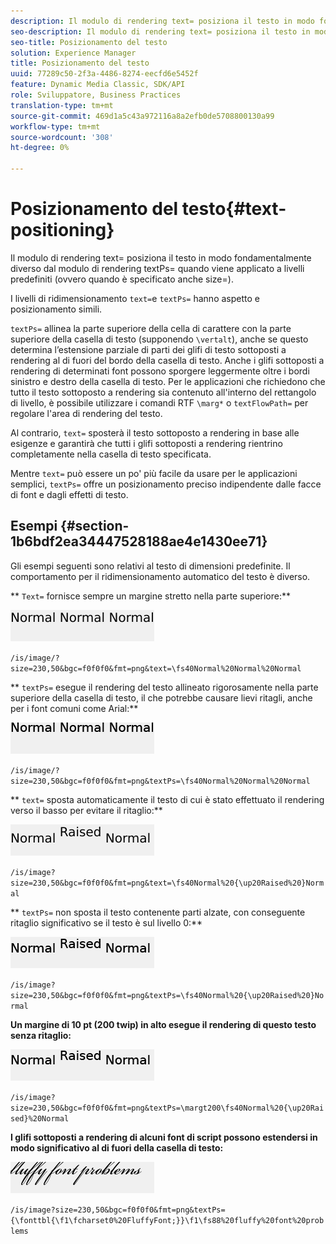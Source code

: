 ```yaml
---
description: Il modulo di rendering text= posiziona il testo in modo fondamentalmente diverso dal modulo di rendering textPs= quando viene applicato a livelli predefiniti (ovvero quando è specificato anche size=).
seo-description: Il modulo di rendering text= posiziona il testo in modo fondamentalmente diverso dal modulo di rendering textPs= quando viene applicato a livelli predefiniti (ovvero quando è specificato anche size=).
seo-title: Posizionamento del testo
solution: Experience Manager
title: Posizionamento del testo
uuid: 77289c50-2f3a-4486-8274-eecfd6e5452f
feature: Dynamic Media Classic, SDK/API
role: Sviluppatore, Business Practices
translation-type: tm+mt
source-git-commit: 469d1a5c43a972116a8a2efb0de5708800130a99
workflow-type: tm+mt
source-wordcount: '308'
ht-degree: 0%

---
```



# Posizionamento del testo{#text-positioning}

Il modulo di rendering text= posiziona il testo in modo fondamentalmente diverso dal modulo di rendering textPs= quando viene applicato a livelli predefiniti (ovvero quando è specificato anche size=).

I livelli di ridimensionamento `text=`e `textPs=` hanno aspetto e posizionamento simili.

`textPs=` allinea la parte superiore della cella di carattere con la parte superiore della casella di testo (supponendo  `\vertalt`), anche se questo determina l’estensione parziale di parti dei glifi di testo sottoposti a rendering al di fuori del bordo della casella di testo. Anche i glifi sottoposti a rendering di determinati font possono sporgere leggermente oltre i bordi sinistro e destro della casella di testo. Per le applicazioni che richiedono che tutto il testo sottoposto a rendering sia contenuto all&#39;interno del rettangolo di livello, è possibile utilizzare i comandi RTF `\marg*` o `textFlowPath=` per regolare l&#39;area di rendering del testo.

Al contrario, `text=` sposterà il testo sottoposto a rendering in base alle esigenze e garantirà che tutti i glifi sottoposti a rendering rientrino completamente nella casella di testo specificata.

Mentre `text=` può essere un po&#39; più facile da usare per le applicazioni semplici, `textPs=` offre un posizionamento preciso indipendente dalle facce di font e dagli effetti di testo.

## Esempi {#section-1b6bdf2ea34447528188ae4e1430ee71}

Gli esempi seguenti sono relativi al testo di dimensioni predefinite. Il comportamento per il ridimensionamento automatico del testo è diverso.

** `Text=` fornisce sempre un margine stretto nella parte superiore:**

![](assets/tp01.png)

`/is/image/?size=230,50&bgc=f0f0f0&fmt=png&text=\fs40Normal%20Normal%20Normal`

** `textPs=` esegue il rendering del testo allineato rigorosamente nella parte superiore della casella di testo, il che potrebbe causare lievi ritagli, anche per i font comuni come Arial:**

![](assets/tp02.png)

`/is/image/?size=230,50&bgc=f0f0f0&fmt=png&textPs=\fs40Normal%20Normal%20Normal`

** `text=` sposta automaticamente il testo di cui è stato effettuato il rendering verso il basso per evitare il ritaglio:**

![](assets/tp03.png)

`/is/image?size=230,50&bgc=f0f0f0&fmt=png&text=\fs40Normal%20{\up20Raised%20}Normal`

** `textPs=` non sposta il testo contenente parti alzate, con conseguente ritaglio significativo se il testo è sul livello 0:**

![](assets/tp04.png)

`/is/image?size=230,50&bgc=f0f0f0&fmt=png&textPs=\fs40Normal%20{\up20Raised%20}Normal`

**Un margine di 10 pt (200 twip) in alto esegue il rendering di questo testo senza ritaglio:**

![](assets/tp05.png)

`/is/image?size=230,50&bgc=f0f0f0&fmt=png&textPs=\margt200\fs40Normal%20{\up20Raised}%20Normal`

**I glifi sottoposti a rendering di alcuni font di script possono estendersi in modo significativo al di fuori della casella di testo:**

![](assets/tp06.png)

`/is/image?size=230,50&bgc=f0f0f0&fmt=png&textPs={\fonttbl{\f1\fcharset0%20FluffyFont;}}\f1\fs88%20fluffy%20font%20problems`
